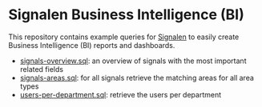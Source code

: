 # Signalen Business Intelligence (BI)

This repository contains example queries for [Signalen](https://www.signalen.org) to easily create Business Intelligence (BI) reports and dashboards.

- [signals-overview.sql](./sql/signals-overview.sql): an overview of signals with the most important related fields
- [signals-areas.sql](./sql/signals-areas.sql): for all signals retrieve the matching areas for all area types
- [users-per-department.sql](./sql/users-per-department.sql): retrieve the users per department
